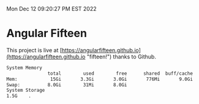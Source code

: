 Mon Dec 12 09:20:27 PM EST 2022

# Angular Fifteen


This project is live at [https://angularfifteen.github.io](https://angularfifteen.github.io "fifteen!") thanks to Github.

```bash
System Memory
               total        used        free      shared  buff/cache   available
Mem:            15Gi       3.3Gi       3.0Gi       776Mi       9.0Gi        10Gi
Swap:          8.0Gi        31Mi       8.0Gi
System Storage
1.5G	.
```
